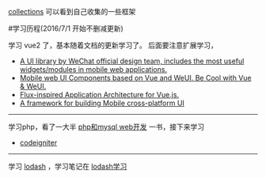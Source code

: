 [collections](https://github.com/cody1991/collections) 可以看到自己收集的一些框架

#学习历程(2016/7/1 开始不删减更新)

学习 vue2 了，基本随着文档的更新学习了。 后面要注意扩展学习，

* [A UI library by WeChat official design team, includes the most useful widgets/modules in mobile web applications.](https://github.com/weui/weui)
* [Mobile web UI Components based on Vue and WeUI. Be Cool with Vue & WeUI. ](https://github.com/airyland/vux)
* [Flux-inspired Application Architecture for Vue.js.](https://github.com/vuejs/vuex)
* [A framework for building Mobile cross-platform UI](https://github.com/alibaba/weex)

<hr/>

学习php，看了一大半 [php和mysql web开发](https://book.douban.com/subject/6078710/) 一书，接下来学习

* [codeigniter](http://codeigniter.org.cn/user_guide/index.html)

<hr/>

学习 [lodash](https://github.com/lodash/lodash/) ，学习笔记在 [lodash学习](https://github.com/cody1991/learn/tree/gh-pages/lodash)




